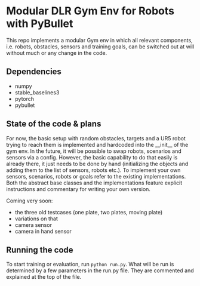 # Modular DLR Gym Env for Robots with PyBullet

This repo implements a modular Gym env in which all relevant components, i.e. robots, obstacles, sensors and training goals, can be switched out at will without much or any change in the code.

## Dependencies

- numpy
- stable_baselines3
- pytorch
- pybullet

## State of the code & plans

For now, the basic setup with random obstacles, targets and a UR5 robot trying to reach them is implemented and hardcoded into the \_\_init\_\_ of the gym env. In the future, it will be possible to swap robots, scenarios and sensors via a config.
However, the basic capability to do that easily is already there, it just needs to be done by hand (initializing the objects and adding them to the list of sensors, robots etc.).
To implement your own sensors, scenarios, robots or goals refer to the existing implementations. Both the abstract base classes and the implementations feature explicit instructions and commentary for writing your own version.

Coming very soon:
- the three old testcases (one plate, two plates, moving plate)
- variations on that
- camera sensor
- camera in hand sensor

## Running the code

To start training or evaluation, run ```python run.py```. What will be run is determined by a few parameters in the run.py file. They are commented and explained at the top of the file.